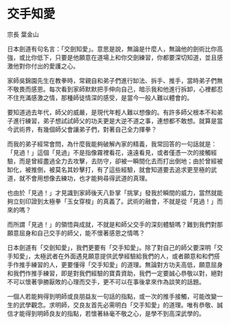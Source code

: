 # 交手知愛

宗長
葉金山

日本劍道有句名言：「交劍知愛」。意思是說，無論是什麼人，無論他的劍術比你高強，或比你低下，只要是他願意在道場上和你交劍練習，你都要深切知道，並且感激他對你付出的愛護之心。

家師吳錦園先生在教拳時，常親自和弟子們進行缷法、拆手、推手，當時弟子們無不敬畏而感恩。每次看到家師默默把手伸向自己，暗示我和他進行拆卸，心裡都忍不住充滿感激之情，那種師徒情深的感受，是當今一般人難以體會的。

要知道過去年代，師父的威嚴，是現代年輕人難以想像的。有許多師父根本不和弟子進行練習，弟子想試試師父的功夫更是大逆不道之事，連想都不敢想。就算是當今武術界，有幾個師父會讓弟子們，對著自己全力揮拳？

而我的弟子經常會問，為什麼我能夠破解內家的精義，我常回答的一句話就是：「見過！」這個「見過」不是指像霧裡看花，遠遠看見，或者僅憑一次的接觸經驗，而是曾經盡過全力去攻擊，去防守，卻被一瞬間化去而打出倒地；由於曾經被缷化，被推倒，被莫名其妙擊打，有了這些經驗，就會知道要去追求更至極的武道，就不會用想像去練功，也才能夠尋得武道的真理。

也由於「見過！」才見識到家師後天八卦掌「挑掌」發我於瞬間的威力，當然就能夠立刻印證到太極拳「玉女穿梭」的真義了。武術的融會，不就是從「見過！」而來的嗎？

而所謂「見過！」的領悟與成就，不就是和師父交手的深刻體驗嗎？難到我們對那願意屈身和自己交手的師父，能不懷著感恩之情嗎？

日本劍道有「交劍知愛」，我們更要有「交手知愛」。除了對自己的師父要深明「交手知愛」，太極武者在外面遇見願意提供武學經驗給我們的人，或者願意和和們搭手作推手練習的人，更要懂得「交手知愛」的道理。無論對方功夫高低，願意屈身和我們作推手練習，即是對我們經驗的寶貴資助，我們一定要誠心恭敬以對，絕對不可以懷著爭勝厭敗的心理而交手，更不可以在事後拿來作為談笑的話題。

一個人若能夠得到明師或良朋益友一句話的指點，或一次的推手接觸，可能改變一生的武學觀念。求明師，交良友首先必需明白「交手知愛」的道理。唯有恭敬、誠信才能得到明師良友的指點，若懷著絲毫不敬之心，是學不到高深武學的。